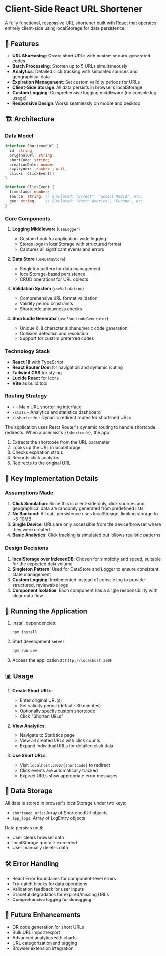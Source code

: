 # Client-Side React URL Shortener

A fully functional, responsive URL shortener built with React that operates entirely client-side using localStorage for data persistence.

## 🚀 Features

- **URL Shortening**: Create short URLs with custom or auto-generated codes
- **Batch Processing**: Shorten up to 5 URLs simultaneously
- **Analytics**: Detailed click tracking with simulated sources and geographical data
- **Expiration Management**: Set custom validity periods for URLs
- **Client-Side Storage**: All data persists in browser's localStorage
- **Custom Logging**: Comprehensive logging middleware (no console.log usage)
- **Responsive Design**: Works seamlessly on mobile and desktop

## 🏗️ Architecture

### Data Model
```typescript
interface ShortenedUrl {
  id: string;
  originalUrl: string;
  shortCode: string;
  creationDate: number;
  expiryDate: number | null;
  clicks: ClickEvent[];
}

interface ClickEvent {
  timestamp: number;
  source: string; // Simulated: "Direct", "Social Media", etc.
  geo: string;    // Simulated: "North America", "Europe", etc.
}
```

### Core Components

1. **Logging Middleware** (`useLogger`)
   - Custom hook for application-wide logging
   - Stores logs in localStorage with structured format
   - Captures all significant events and errors

2. **Data Store** (`useDataStore`)
   - Singleton pattern for data management
   - localStorage-based persistence
   - CRUD operations for URL objects

3. **Validation System** (`useValidation`)
   - Comprehensive URL format validation
   - Validity period constraints
   - Shortcode uniqueness checks

4. **Shortcode Generator** (`useShortcodeGenerator`)
   - Unique 6-8 character alphanumeric code generation
   - Collision detection and resolution
   - Support for custom preferred codes

### Technology Stack

- **React 18** with TypeScript
- **React Router Dom** for navigation and dynamic routing
- **Tailwind CSS** for styling
- **Lucide React** for icons
- **Vite** as build tool

### Routing Strategy

- `/` - Main URL shortening interface
- `/stats` - Analytics and statistics dashboard
- `/:shortcode` - Dynamic redirect routes for shortened URLs

The application uses React Router's dynamic routing to handle shortcode redirects. When a user visits `/{shortcode}`, the app:
1. Extracts the shortcode from the URL parameter
2. Looks up the URL in localStorage
3. Checks expiration status
4. Records click analytics
5. Redirects to the original URL

## 🔧 Key Implementation Details

### Assumptions Made

1. **Click Simulation**: Since this is client-side only, click sources and geographical data are randomly generated from predefined lists
2. **No Backend**: All data persistence uses localStorage, limiting storage to ~5-10MB
3. **Single Device**: URLs are only accessible from the device/browser where they were created
4. **Basic Analytics**: Click tracking is simulated but follows realistic patterns

### Design Decisions

1. **localStorage over IndexedDB**: Chosen for simplicity and speed, suitable for the expected data volume
2. **Singleton Pattern**: Used for DataStore and Logger to ensure consistent state management
3. **Custom Logging**: Implemented instead of console.log to provide structured, reviewable logs
4. **Component Isolation**: Each component has a single responsibility with clear data flow

## 🚦 Running the Application

1. Install dependencies:
   ```bash
   npm install
   ```

2. Start development server:
   ```bash
   npm run dev
   ```

3. Access the application at `http://localhost:3000`

## 📊 Usage

1. **Create Short URLs**:
   - Enter original URL(s)
   - Set validity period (default: 30 minutes)
   - Optionally specify custom shortcode
   - Click "Shorten URLs"

2. **View Analytics**:
   - Navigate to Statistics page
   - View all created URLs with click counts
   - Expand individual URLs for detailed click data

3. **Use Short URLs**:
   - Visit `localhost:3000/{shortcode}` to redirect
   - Click events are automatically tracked
   - Expired URLs show appropriate error messages

## 🔐 Data Storage

All data is stored in browser's localStorage under two keys:
- `shortened_urls`: Array of ShortenedUrl objects
- `app_logs`: Array of LogEntry objects

Data persists until:
- User clears browser data
- localStorage quota is exceeded
- User manually deletes data

## 🛠️ Error Handling

- React Error Boundaries for component-level errors
- Try-catch blocks for data operations
- Validation feedback for user inputs
- Graceful degradation for expired/missing URLs
- Comprehensive logging for debugging

## 🎯 Future Enhancements

- QR code generation for short URLs
- Bulk URL import/export
- Advanced analytics with charts
- URL categorization and tagging
- Browser extension integration